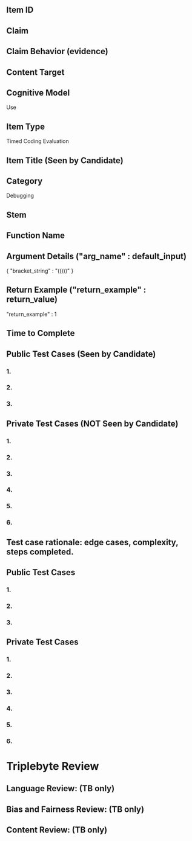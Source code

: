 ## Item ID


## Claim


## Claim Behavior (evidence)


## Content Target


## Cognitive Model
Use

## Item Type
Timed Coding Evaluation

## Item Title (Seen by Candidate)


## Category
Debugging

## Stem


## Function Name


## Argument Details ("arg_name" : default_input)
{
    "bracket_string" : "(()))"
}

## Return Example ("return_example" : return_value)
"return_example" : 1


## Time to Complete


## Public Test Cases (Seen by Candidate)
### 1.


### 2.


### 3.

## Private Test Cases (NOT Seen by Candidate)
### 1.


### 2.


### 3.


### 4.


### 5.


### 6.


## Test case rationale: edge cases, complexity, steps completed.
## Public Test Cases
### 1.


### 2.


### 3.

## Private Test Cases
### 1.


### 2.


### 3.


### 4.


### 5.


### 6.



# Triplebyte Review


## Language Review: (TB only)


## Bias and Fairness Review: (TB only)


## Content Review: (TB only)
